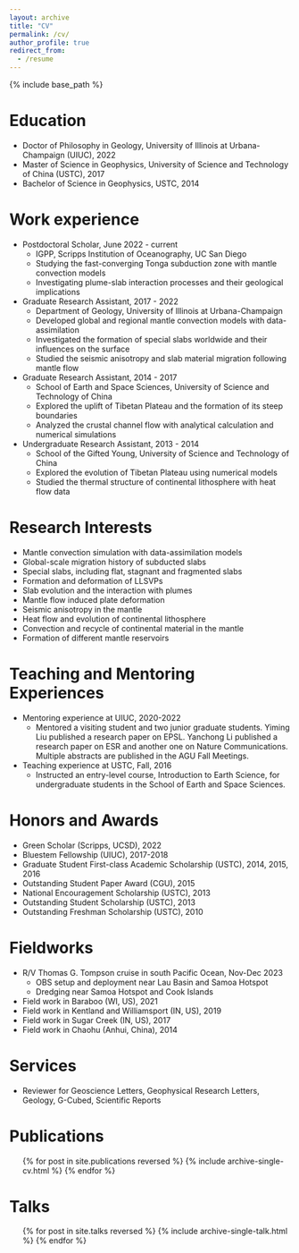```yaml
---
layout: archive
title: "CV"
permalink: /cv/
author_profile: true
redirect_from:
  - /resume
---
```


{% include base_path %}

Education
======
* Doctor of Philosophy in Geology, University of Illinois at Urbana-Champaign (UIUC), 2022
* Master of Science in Geophysics, University of Science and Technology of China (USTC), 2017
* Bachelor of Science in Geophysics, USTC, 2014

Work experience
======
* Postdoctoral Scholar, June 2022 - current
  * IGPP, Scripps Institution of Oceanography, UC San Diego
  * Studying the fast-converging Tonga subduction zone with mantle convection models
  * Investigating plume-slab interaction processes and their geological implications
* Graduate Research Assistant, 2017 - 2022
  * Department of Geology, University of Illinois at Urbana-Champaign
  * Developed global and regional mantle convection models with data-assimilation
  * Investigated the formation of special slabs worldwide and their influences on the surface
  * Studied the seismic anisotropy and slab material migration following mantle flow
* Graduate Research Assistant, 2014 - 2017
  * School of Earth and Space Sciences, University of Science and Technology of China
  * Explored the uplift of Tibetan Plateau and the formation of its steep boundaries
  * Analyzed the crustal channel flow with analytical calculation and numerical simulations
* Undergraduate Research Assistant, 2013 - 2014
  * School of the Gifted Young, University of Science and Technology of China
  * Explored the evolution of Tibetan Plateau using numerical models
  * Studied the thermal structure of continental lithosphere with heat flow data

Research Interests
======
* Mantle convection simulation with data-assimilation models
* Global-scale migration history of subducted slabs
* Special slabs, including flat, stagnant and fragmented slabs
* Formation and deformation of LLSVPs
* Slab evolution and the interaction with plumes
* Mantle flow induced plate deformation
* Seismic anisotropy in the mantle
* Heat flow and evolution of continental lithosphere
* Convection and recycle of continental material in the mantle
* Formation of different mantle reservoirs

Teaching and Mentoring Experiences
======
* Mentoring experience at UIUC, 2020-2022
  * Mentored a visiting student and two junior graduate students. Yiming Liu published a research paper on EPSL. Yanchong Li published a research paper on ESR and another one on Nature Communications. Multiple abstracts are published in the AGU Fall Meetings.
* Teaching experience at USTC, Fall, 2016
  * Instructed an entry-level course, Introduction to Earth Science, for undergraduate students in the School of Earth and Space Sciences.

Honors and Awards
======
* Green Scholar (Scripps, UCSD), 2022
* Bluestem Fellowship (UIUC), 2017-2018
* Graduate Student First-class Academic Scholarship (USTC), 2014, 2015, 2016
* Outstanding Student Paper Award (CGU), 2015
* National Encouragement Scholarship (USTC), 2013
* Outstanding Student Scholarship (USTC), 2013
* Outstanding Freshman Scholarship (USTC), 2010

Fieldworks
======
* R/V Thomas G. Tompson cruise in south Pacific Ocean, Nov-Dec 2023
  * OBS setup and deployment near Lau Basin and Samoa Hotspot
  * Dredging near Samoa Hotspot and Cook Islands
* Field work in Baraboo (WI, US), 2021
* Field work in Kentland and Williamsport (IN, US), 2019
* Field work in Sugar Creek (IN, US), 2017
* Field work in Chaohu (Anhui, China), 2014

Services
======
*  Reviewer for Geoscience Letters, Geophysical Research Letters, Geology, G-Cubed, Scientific Reports


Publications
======
  <ul>{% for post in site.publications reversed %}
    {% include archive-single-cv.html %}
  {% endfor %}</ul>
  
Talks
======
  <ul>{% for post in site.talks reversed %}
    {% include archive-single-talk.html  %}
  {% endfor %}</ul>
  

  
